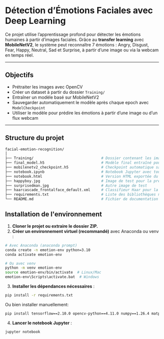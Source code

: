 # Détection d’Émotions Faciales avec Deep Learning

Ce projet utilise l’apprentissage profond pour détecter les émotions humaines à partir d’images faciales. Grâce au **transfer learning** avec **MobileNetV2**, le système peut reconnaître 7 émotions : Angry, Disgust, Fear, Happy, Neutral, Sad et Surprise, à partir d’une image ou via la webcam en temps réel.

---

## Objectifs

- Prétraiter les images avec OpenCV
- Créer un dataset à partir du dossier `Training/`
- Entraîner un modèle basé sur MobileNetV2
- Sauvegarder automatiquement le modèle après chaque epoch avec `ModelCheckpoint`
- Utiliser le modèle pour prédire les émotions à partir d’une image ou d’un flux webcam

---

## Structure du projet
```bash
facial-emotion-recognition/
│
├── Training/                               # Dossier contenant les images classées par émotion
├── final_model.h5                          # Modèle final entraîné pour la détection des émotions
├── mobilenetv2_checkpoint.h5               # Checkpoint automatique sauvegardé à chaque epoch
├── notebook.ipynb                          # Notebook Jupyter avec tout le code du projet
├── notebook.html                           # Version HTML exportée du notebook
├── happyboy.jpg                            # Image de test pour la prédiction d'émotions
├── surprisedman.jpg                        # Autre image de test
├── haarcascade_frontalface_default.xml     # Classifieur Haar pour la détection des visages
├── requirements.txt                        # Liste des bibliothèques nécessaires avec leurs versions
└── README.md                               # Fichier de documentation du projet
```

## Installation de l'environnement

1. **Cloner le projet ou extraire le dossier ZIP.**
2. **Créer un environnement virtuel (recommandé)** avec Anaconda ou venv :

```bash
# Avec Anaconda (anaconda prompt)
conda create -n emotion-env python=3.10
conda activate emotion-env

# Ou avec venv
python -m venv emotion-env
source emotion-env/bin/activate  # Linux/Mac
emotion-env\Scripts\activate.bat  # Windows
```

3. **Installer les dépendances nécessaires** :

```bash
pip install -r requirements.txt
```

Ou bien installer manuellement:

```bash
pip install tensorflow==2.10.0 opencv-python==4.11.0 numpy==1.26.4 matplotlib
```

4. **Lancer le notebook Jupyter** :

```bash
jupyter notebook
```
